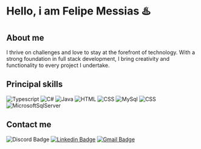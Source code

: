 
# Hello, i am Felipe Messias ♨️


## About me
I thrive on challenges and love to stay at the forefront of technology. With a strong foundation in full stack development, I bring creativity and functionality to every project I undertake.


## Principal skills
![Typescript](https://img.shields.io/badge/TypeScript-303030.svg?style=for-the-badge&logo=TypeScript&logoColor=white) ![C#](https://img.shields.io/badge/csharp-303030.svg?style=for-the-badge&logo=csharp&logoColor=white) ![Java](https://img.shields.io/badge/Java-303030.svg?style=for-the-badge&logo=openjdk&logoColor=white) ![HTML](https://img.shields.io/badge/Html-303030.svg?style=for-the-badge&logo=html5&logoColor=white) ![CSS](https://img.shields.io/badge/Html-303030.svg?style=for-the-badge&logo=css3&logoColor=white) ![MySql](https://img.shields.io/badge/MySql-303030.svg?style=for-the-badge&logo=mysql&logoColor=white) ![CSS](https://img.shields.io/badge/CSS3-303030.svg?style=for-the-badge&logo=css3&logoColor=white) ![MicrosoftSqlServer](https://img.shields.io/badge/Microsoft%20Sql%20Server-303030.svg?style=for-the-badge&logo=microsoft%20sql%20server&logoColor=white)


## Contact me
![Discord Badge](https://img.shields.io/badge/-@FelipeMessias-303030?style=for-the-badge&labelColor=303030&logo=discord&logoColor=white&link=https://discord.com/channels/@me/486960057863372816)
[![Linkedin Badge](https://img.shields.io/badge/-Felipe%20Messias-303030?style=for-the-badge&logo=Linkedin&logoColor=white&link=https://www.linkedin.com/in/felipe-messias-fms
)](https://www.linkedin.com/in/felipe-messias-fms) [![Gmail Badge](https://img.shields.io/badge/-felipe.messias.fms@gmail.com-303030?style=for-the-badge&logo=Gmail&logoColor=white&link=mailto:felipe.messias.fms@gmail.com)](mailto:felipe.messias.fms@gmail.com)
